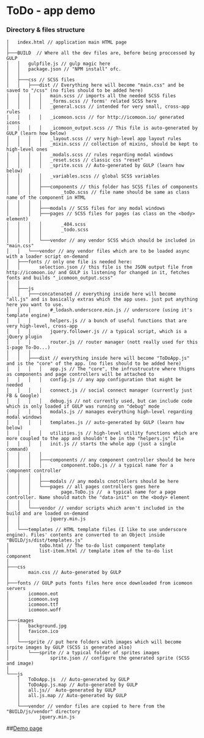 # ToDo - app demo

### Directory & files structure


    │   index.html // application main HTML page
    │
    ├───BUILD  // Where all the dev files are, before being proccessed by GULP
    │   │   gulpfile.js // gulp magic here
    │   │   package.json // "NPM install" ofc.
    │   │
    │   ├───css // SCSS files
    │   │   ├───dist // Everything here will become "main.css" and be saved to "/css" (no files should to be added here)
    │   │   │   │   main.scss // imports all the needed SCSS files
    │   │   │   │   _forms.scss // forms' related SCSS here
    │   │   │   │   _general.scss // intended for very small, cross-app rules
    │   │   │   │   _icomoon.scss // for http://icomoon.io/ generated icons
    │   │   │   │   _icomoon_output.scss // This file is auto-generated by GULP (learn how below)
    │   │   │   │   _layout.scss // very high-level app layout rules
    │   │   │   │   _mixin.scss // collection of mixins, should be kept to high-level ones
    │   │   │   │   _modals.scss // rules regarding modal windows
    │   │   │   │   _reset.scss // classic css "reset"
    │   │   │   │   _sprite.scss // Auto-generated by GULP (learn how below)
    │   │   │   │   _variables.scss // global SCSS variables
    │   │   │   │
    │   │   │   ├───components // this folder has SCSS files of components
    │   │   │   │       _toDo.scss // file name should be same as class name of the component in HTML
    │   │   │   │
    │   │   │   ├───modals // SCSS files for any modal windows
    │   │   │   ├───pages // SCSS files for pages (as class on the <body> element)
    │   │   │   │       _404.scss
    │   │   │   │       _todo.scss
    │   │   │   │
    │   │   │   └───vendor // any vendor SCSS which should be included in "main.css"
    │   │   └───vendor // any vendor files which are to be loaded async with a loader script on-demand
    │   ├───fonts // only one file is needed here:
    │   │       selection.json // this file is the JSON output file from http://icomoon.io/ and GULP is listening for changed in it, fetches fonts and builds "_icomoon_output.scss"
    │   │
    │   ├───js
    │   │   ├───concatenated // everything inside here will become "all.js" and is basically extras which the app uses. just put anything here you want to use.
    │   │   │       #_lodash.underscore.min.js // underscore (using it's template engine)
    │   │   │       helpers.js // a bunch of useful functions that are very high-level, cross-app
    │   │   │       jquery.follower.js // a typical script, which is a jQuery plugin
    │   │   │       router.js // router manager (nott really used for this 1-page To-Do...)
    │   │   │
    │   │   ├───dist // everything inside here will become "ToDoApp.js" and is the "core" of the app. (no files should to be added here)
    │   │   │   │   app.js // The "core", the infrustrucutre where thigns as components and page controllers will be attached to
    │   │   │   │   config.js // any app configuration that might be needed
    │   │   │   │   connect.js // social connect manager (currently just FB & Google)
    │   │   │   │   debug.js // not currently used, but can include code which is only loaded if GULP was running on "debug" mode
    │   │   │   │   modals.js // manages everything high-level regarding modal windows
    │   │   │   │   templates.js // auto-generated by GULP (learn how below)
    │   │   │   │   utilities.js // high-level utility functions which are more coupled to the app and shouldn't be in the "helpers.js" file
    │   │   │   │   init.js // starts the whole app (just a single command)
    │   │   │   │
    │   │   │   ├───components // any component controller should be here
    │   │   │   │       component.toDo.js // a typical name for a component controller
    │   │   │   │
    │   │   │   ├───modals // any modals cnotrollers should be here
    │   │   │   └───pages // all pages controllers goes here
    │   │   │           page.ToDo.js //  a typical name for a page controller. Name should match the "data-init" on the <body> element
    │   │   │
    │   │   └───vendor // vendor scripts which aren't included in the build and are loaded on-demand
    │   │           jquery.min.js
    │   │
    │   └───templates // HTML template files (I like to use underscore engine). Files' contents are converted to an Object inside "BUILD/js/dist/templates.js"
    │           toDo.html // The to-do list component template
    │           list-item.html // template item of the to-do list component
    │
    ├───css
    │       main.css // Auto-generated by GULP
    │
    ├───fonts // GULP puts fonts files here once downloaded from icomoon servers
    │       icomoon.eot
    │       icomoon.svg
    │       icomoon.ttf
    │       icomoon.woff
    │
    ├───images
    │   │   background.jpg
    │   │   favicon.ico
    │   │
    │   └───sprite // put here folders with images which will become srpite images by GULP (SCSS is generated also)
    │       └───sprite // a typical folder of sprites images
    │               sprite.json // configure the generated sprite (SCSS and image)
    │
    └───js
        │   ToDoApp.js  // Auto-generated by GULP
        │   ToDoApp.js.map // Auto-generated by GULP
        │   all.js//  Auto-generated by GULP
        │   all.js.map // Auto-generated by GULP
        │
        └───vendor // vendor files are copied to here from the "BUILD/js/vendor" directory
                jquery.min.js



##[Demo page](http://yaireo.github.io/ToDo/)